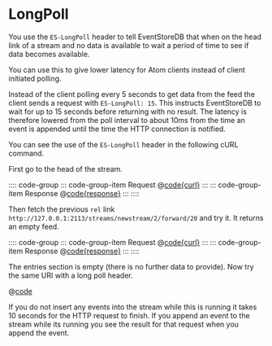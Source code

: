 # LongPoll

You use the `ES-LongPoll` header to tell EventStoreDB that when on the head link of a stream and no data is available to wait a period of time to see if data becomes available.

You can use this to give lower latency for Atom clients instead of client initiated polling.

Instead of the client polling every 5 seconds to get data from the feed the client sends a request with `ES-LongPoll: 15`. This instructs EventStoreDB to wait for up to 15 seconds before returning with no result. The latency is therefore lowered from the poll interval to about 10ms from the time an event is appended until the time the HTTP connection is notified.

You can see the use of the `ES-LongPoll` header in the following cURL command.

First go to the head of the stream.

:::: code-group
::: code-group-item Request
@[code{curl}](../../samples/read-stream.sh)
:::
::: code-group-item Response
@[code{response}](../../samples/read-stream.sh)
:::
::::

Then fetch the previous `rel` link `http://127.0.0.1:2113/streams/newstream/2/forward/20` and try it. It returns an empty feed.

:::: code-group
::: code-group-item Request
@[code{curl}](../../samples/get-forward-link.sh)
:::
::: code-group-item Response
@[code{response}](../../samples/get-forward-link.sh)
:::
::::

The entries section is empty (there is no further data to provide). Now try the same URI with a long poll header.

@[code](../../samples/longpoll.sh)

If you do not insert any events into the stream while this is running it takes 10 seconds for the HTTP request to finish. If you append an event to the stream while its running you see the result for that request when you append the event.
